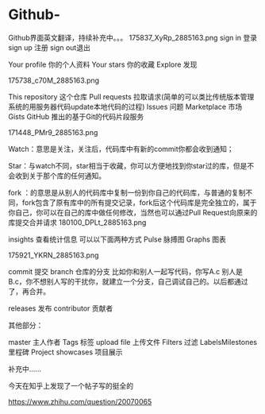 # Github-
Github界面英文翻译，持续补充中。。。
175837_XyRp_2885163.png
sign in 登录
sign up 注册
sign out退出

Your profile 你的个人资料
Your stars  你的收藏
Explore 发现

 

175738_c70M_2885163.png

This repository  这个仓库
Pull requests  拉取请求(简单的可以类比传统版本管理系统的用服务器代码update本地代码的过程)
Issues 问题
Marketplace 市场
Gists GitHub 推出的基于Git的代码片段服务

171448_PMr9_2885163.png

Watch：意思是关注，关注后，代码库中有新的commit你都会收到通知；

Star：与watch不同，star相当于收藏，你可以方便地找到你star过的库，但是不会收到关于那个库的任何通知。   

fork ：的意思是从别人的代码库中复制一份到你自己的代码库，与普通的复制不同，fork包含了原有库中的所有提交记录，fork后这个代码库是完全独立的，属于你自己，你可以在自己的库中做任何修改，当然也可以通过Pull Request向原来的库提交合并请求
180100_DPLt_2885163.png

insights 查看统计信息
可以以下面两种方式
Pulse 脉搏图
Graphs 图表

175921_YKRN_2885163.png

commit  提交
branch  仓库的分支
比如你和别人一起写代码，你写A.c 别人是B.c，你不想别人写的干扰你，就建立一个分支，自己调试自己的。以后都通过了，再合并。

releases 发布
contributor 贡献者

其他部分：

master 主人作者
Tags 标签
upload file 上传文件
Filters 过滤
LabelsMilestones 里程碑
Project showcases 项目展示

补充中......

今天在知乎上发现了一个帖子写的挺全的

https://www.zhihu.com/question/20070065
